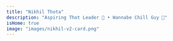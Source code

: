 ```yaml
---
title: "Nikhil Thota"
description: "Aspiring Thot Leader 🚀 • Wannabe Chill Guy 💭"
isHome: true
image: "images/nikhil-v2-card.png"
---
```

